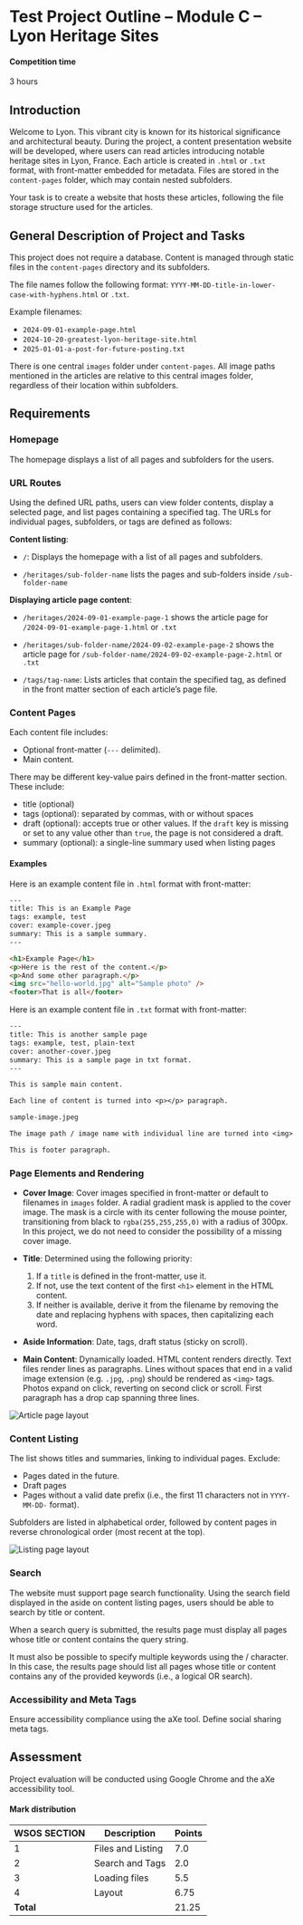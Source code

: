 # Test Project Outline – Module C – Lyon Heritage Sites

#### Competition time

3 hours

## Introduction

Welcome to Lyon. This vibrant city is known for its historical significance and architectural beauty. During the project, a content presentation website will be developed, where users can read articles introducing notable heritage sites in Lyon, France. Each article is created in `.html` or `.txt` format, with front-matter embedded for metadata. Files are stored in the `content-pages` folder, which may contain nested subfolders.

Your task is to create a website that hosts these articles, following the file storage structure used for the articles.

## General Description of Project and Tasks

This project does not require a database. Content is managed through static files in the `content-pages` directory and its subfolders.

The file names follow the following format: `YYYY-MM-DD-title-in-lower-case-with-hyphens.html` or `.txt`.

Example filenames:

- `2024-09-01-example-page.html`
- `2024-10-20-greatest-lyon-heritage-site.html`
- `2025-01-01-a-post-for-future-posting.txt`

There is one central `images` folder under `content-pages`. All image paths mentioned in the articles are relative to this central images folder, regardless of their location within subfolders.

## Requirements

### Homepage

The homepage displays a list of all pages and subfolders for the users.

### URL Routes

Using the defined URL paths, users can view folder contents, display a selected page, and list pages containing a specified tag. The URLs for individual pages, subfolders, or tags are defined as follows:

**Content listing**:

- `/`: Displays the homepage with a list of all pages and subfolders.

- `/heritages/sub-folder-name` lists the pages and sub-folders inside `/sub-folder-name`

**Displaying article page content**:

- `/heritages/2024-09-01-example-page-1` shows the article page for `/2024-09-01-example-page-1.html` or `.txt`

- `/heritages/sub-folder-name/2024-09-02-example-page-2` shows the article page for `/sub-folder-name/2024-09-02-example-page-2.html` or `.txt`

- `/tags/tag-name`: Lists articles that contain the specified tag, as defined in the front matter section of each article’s page file.

### Content Pages

Each content file includes:

- Optional front-matter (`---` delimited).
- Main content.

There may be different key-value pairs defined in the front-matter section. These include:

- title (optional)
- tags (optional): separated by commas, with or without spaces
- draft (optional): accepts true or other values. If the `draft` key is missing or set to any value other than `true`, the page is not considered a draft.
- summary (optional): a single-line summary used when listing pages

#### Examples

Here is an example content file in `.html` format with front-matter:

```html
---
title: This is an Example Page
tags: example, test
cover: example-cover.jpeg
summary: This is a sample summary.
---

<h1>Example Page</h1>
<p>Here is the rest of the content.</p>
<p>And some other paragraph.</p>
<img src="hello-world.jpg" alt="Sample photo" />
<footer>That is all</footer>
```

Here is an example content file in `.txt` format with front-matter:

```txt
---
title: This is another sample page
tags: example, test, plain-text
cover: another-cover.jpeg
summary: This is a sample page in txt format.
---

This is sample main content.

Each line of content is turned into <p></p> paragraph.

sample-image.jpeg

The image path / image name with individual line are turned into <img> tag.

This is footer paragraph.
```

### Page Elements and Rendering

- **Cover Image**: Cover images specified in front-matter or default to filenames in `images` folder. A radial gradient mask is applied to the cover image. The mask is a circle with its center following the mouse pointer, transitioning from black to `rgba(255,255,255,0)` with a radius of 300px. In this project, we do not need to consider the possibility of a missing cover image.

- **Title**: Determined using the following priority:

  1. If a `title` is defined in the front-matter, use it.
  2. If not, use the text content of the first `<h1>` element in the HTML content.
  3. If neither is available, derive it from the filename by removing the date and replacing hyphens with spaces, then capitalizing each word.

- **Aside Information**: Date, tags, draft status (sticky on scroll).
- **Main Content**: Dynamically loaded. HTML content renders directly. Text files render lines as paragraphs. Lines without spaces that end in a valid image extension (e.g. `.jpg`, `.png`) should be rendered as `<img>` tags. Photos expand on click, reverting on second click or scroll. First paragraph has a drop cap spanning three lines.

![Article page layout](/assets/project-description-images/article-page-layout.png)

### Content Listing

The list shows titles and summaries, linking to individual pages. Exclude:

- Pages dated in the future.
- Draft pages
- Pages without a valid date prefix (i.e., the first 11 characters not in `YYYY-MM-DD-` format).

Subfolders are listed in alphabetical order, followed by content pages in reverse chronological order (most recent at the top).

![Listing page layout](/assets/project-description-images/listing-page-layout.png)

### Search

The website must support page search functionality. Using the search field displayed in the aside on content listing pages, users should be able to search by title or content.

When a search query is submitted, the results page must display all pages whose title or content contains the query string.

It must also be possible to specify multiple keywords using the / character. In this case, the results page should list all pages whose title or content contains any of the provided keywords (i.e., a logical OR search).

### Accessibility and Meta Tags

Ensure accessibility compliance using the aXe tool. Define social sharing meta tags.

## Assessment

Project evaluation will be conducted using Google Chrome and the aXe accessibility tool.

#### Mark distribution

| WSOS SECTION | Description       | Points |
| ------------ | ----------------- | ------ |
| 1            | Files and Listing | 7.0    |
| 2            | Search and Tags   | 2.0    |
| 3            | Loading files     | 5.5    |
| 4            | Layout            | 6.75   |
| **Total**    |                   | 21.25  |
